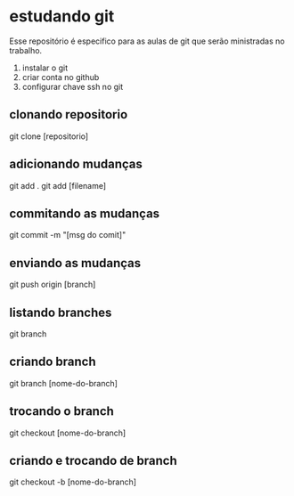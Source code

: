 # estudando git
Esse repositório é especifico para as aulas de git que serão ministradas no trabalho.

1) instalar o git
2) criar conta no github
3) configurar chave ssh no git

## clonando repositorio
git clone [repositorio]

## adicionando mudanças
git add .
git add [filename]

## commitando as mudanças
git commit -m "[msg do comit]"

## enviando as mudanças
git push origin [branch]

## listando branches
git branch

## criando branch
git branch [nome-do-branch]

## trocando o branch
git checkout [nome-do-branch]

## criando e trocando de branch
git checkout -b [nome-do-branch]